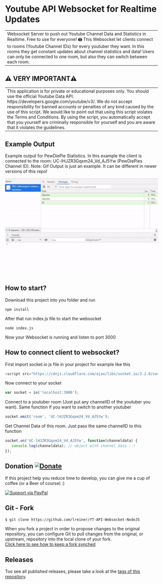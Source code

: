 # Youtube API Websocket for Realtime Updates
<table>
<tr>
<td>
Websocket Server to push out Youtube Channel Data and Statistics in Realtime. Free to use for everyone!  🖨
This Websocket let clients connect to rooms (Youtube Channel IDs) for every youtuber they want. In this rooms they get constant updates about channel statistics and data!
Users can only be connected to one room, but also they can switch between each room.
</tr>
</table>

## :warning: VERY IMPORTANT:warning:
<table>
<tr>
<td>
This application is for private or educational purposes only. You should use the official Youtube Data API: https://developers.google.com/youtube/v3/.
We do not accept responsibility for banned accounts or penalties of any kind caused by the use of this script. We would like to point out that using this script violates the Terms and Conditions. By using the script, you automatically accept that you yourself are criminally responsible for yourself and you are aware that it violates the guidelines.
</td>
</tr>
</table>


## Example Output
Example output for PewDiePie Statistics. In this example the client is connected to the room: UC-lHJZR3Gqxm24_Vd_AJ5Yw (PewDiePies Channel ID). Note: Gif Output is just an example. It can be different in newer versions of this repo!

![](example.gif)


## How to start?
Download this project into you folder and run
```
npm install
```
After that run index.js file to start the websocket
```
node index.js
```
Now your Websocket is running and listen to port 3000


## How to connect client to websocket?
First import socket.io js file in your project for example like this
```javascript
<script src="https://cdnjs.cloudflare.com/ajax/libs/socket.io/2.2.0/socket.io.js"></script>
```
Now connect to your socket 
```javascript
var socket = io('localhost:3000');
```
Connect to a youtuber room (Just put any channelID of the youtuber you want). Same function if you want to switch to another youtuber
```javascript
socket.emit('room', 'UC-lHJZR3Gqxm24_Vd_AJ5Yw');
```
Get Channel Data of this room. Just pass the same channelID to this function
```javascript
socket.on('UC-lHJZR3Gqxm24_Vd_AJ5Yw', function(channeldata) {
   console.log(channeldata); // object with channel data :-)
});
```


## Donation [![Donate](https://img.shields.io/badge/Donate-PayPal-green.svg)](https://www.paypal.me/LukasReiner/) 
If this project help you reduce time to develop, you can give me a cup of coffee (or a Beer of course) :)

[![Support via PayPal](https://cdn.rawgit.com/twolfson/paypal-github-button/1.0.0/dist/button.svg)](https://www.paypal.me/LukasReiner/) 


## Git - Fork

```
$ git clone https://github.com/lreiner/YT-API-Websocket-NodeJS
```
When you fork a project in order to propose changes to the original repository, you can configure Git to pull changes from the original, or upstream, repository into the local clone of your fork.</br >
[Click here to see how to keep a fork synched](https://help.github.com/articles/fork-a-repo/)

## Releases

Too see all published releases, please take a look at the [tags of this repository](https://github.com/lreiner/YT-API-Websocket-NodeJS/tags).
